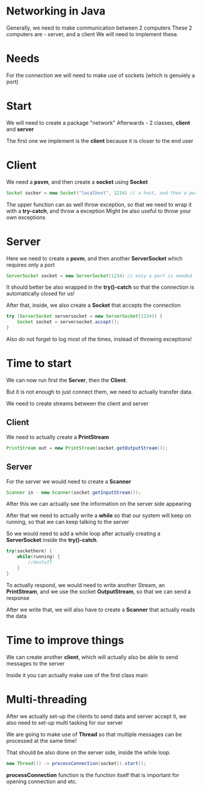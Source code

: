 # Networking in Java
Generally, we need to make communication between 2 computers
These 2 computers are - server, and a client
We will need to implement these.

# Needs
For the connection we will need to make use of sockets (which is genuiely a port)

# Start
We will need to create a package "network"
Afterwards - 2 classes, **client** and **server**

The first one we implement is the **client** because it is closer to the end user

# Client
We need a **psvm**, and then create a **socket** using **Socket**
``` java
Socket socker = new Socket("localhost", 1234) // a host, and then a port
```

The upper function can as well throw exception, so that we need to wrap it with a **try-catch**, and throw a exception
Might be also useful to throw your own exceptions

# Server
Here we need to create a **psvm**, and then another **ServerSocket** which requires only a port
``` java
ServerSocket socket = new ServerSocket(1234) // only a port is needed
```
It should better be also wrapped in the **try()-catch** so that the connection is automatically closed for us!

After that, inside, we also create a **Socket** that accepts the connection

``` java
try (ServerSocket serversocket = new ServerSocket(1234)) {
	Socket socket = serversocket.accept();
}
```

Also do not forget to log most of the times, instead of throwing exceptions!

# Time to start
We can now run first the **Server**, then the **Client**.

But it is not enough to just connect them, we need to actually transfer data.

We need to create streams between the client and server

## Client
We need to actually create a **PrintStream**
``` java
PrintStream out = new PrintStream(socket.getOutputStream());
```

## Server
For the server we would need to create a **Scanner**

``` java
Scanner in - new Scanner(socket.getInputStream());
```

After this we can actually see the information on the server side appearing

After that we need to actually write a **while** so that our system will keep on running, so that we can keep talking to the server

So we would need to add a while loop after actually creating a **ServerSocket** inside the **try()-catch**.
``` java
try(sockethere) {
	while(running) {
		//dostuff
	}
}
```

To actually respond, we would need to write another Stream, an **PrintStream**, and we use the socket **OutputStream**, so that we can send a response

After we write that, we will also have to create a **Scanner** that actually reads the data

# Time to improve things
We can create another **client**, which will actually also be able to send messages to the server

Inside it you can actually make use of the first class main

# Multi-threading
After we actually set-up the clients to send data and server accept it, we also need to set-up multi tasking for our server

We are going to make use of **Thread** so that multiple messages can be processed at the same time!

That should be also done on the server side, inside the while loop.
``` java
new Thread(() -> processConnection(socket)).start();
```
**processConnection** function is the function itself that is important for opening connection and etc.

